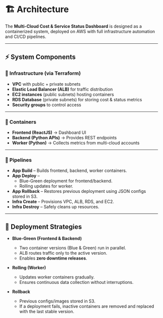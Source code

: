 # 🏗️ Architecture

The **Multi-Cloud Cost & Service Status Dashboard** is designed as a containerized system, deployed on AWS with full infrastructure automation and CI/CD pipelines.

---

## ⚡ System Components

### 🔹 Infrastructure (via Terraform)
- **VPC** with public + private subnets  
- **Elastic Load Balancer (ALB)** for traffic distribution  
- **EC2 instances** (public subnets) hosting containers  
- **RDS Database** (private subnets) for storing cost & status metrics  
- **Security groups** to control access  

---

### 🔹 Containers
- **Frontend (ReactJS)** → Dashboard UI  
- **Backend (Python APIs)** → Provides REST endpoints  
- **Worker (Python)** → Collects metrics from multi-cloud accounts  

---

### 🔹 Pipelines
- **App Build** – Builds frontend, backend, worker containers.  
- **App Deploy** –  
  - Blue-Green deployment for frontend/backend.  
  - Rolling updates for worker.  
- **App Rollback** – Restores previous deployment using JSON configs stored in S3.  
- **Infra Create** – Provisions VPC, ALB, RDS, and EC2.  
- **Infra Destroy** – Safely cleans up resources.  

---

## 🔄 Deployment Strategies

- **Blue-Green (Frontend & Backend)**  
  - Two container versions (Blue & Green) run in parallel.  
  - ALB routes traffic only to the active version.  
  - Enables **zero downtime releases**.

- **Rolling (Worker)**  
  - Updates worker containers gradually.  
  - Ensures continuous data collection without interruptions.  

- **Rollback**  
  - Previous configs/images stored in S3.  
  - If a deployment fails, inactive containers are removed and replaced with the last stable version.  

